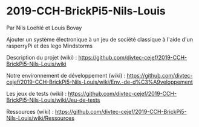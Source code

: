 # 2019-CCH-BrickPi5-Nils-Louis

Par Nils Loehlé et Louis Bovay

Ajouter un système électronique à un jeu de société classique à l'aide d'un rasperryPi et des lego Mindstorms

Description du projet (wiki) : https://github.com/divtec-cejef/2019-CCH-BrickPi5-Nils-Louis/wiki

Notre environnement de développement (wiki) : https://github.com/divtec-cejef/2019-CCH-BrickPi5-Nils-Louis/wiki/Env.-de-d%C3%A9veloppement

Les jeux de tests (wiki) : https://github.com/divtec-cejef/2019-CCH-BrickPi5-Nils-Louis/wiki/Jeu-de-tests

Ressources (wiki) : https://github.com/divtec-cejef/2019-CCH-BrickPi5-Nils-Louis/wiki/Ressources
